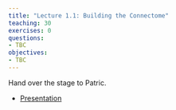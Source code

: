 ```yaml
---
title: "Lecture 1.1: Building the Connectome"
teaching: 30
exercises: 0
questions:
- TBC
objectives:
- TBC
---
```


Hand over the stage to Patric.

- [Presentation](../presentations/containers/presentation/)

